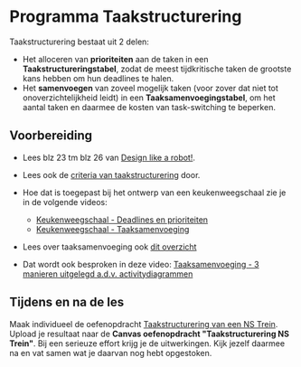 # Programma Taakstructurering
Taakstructurering bestaat uit 2 delen:
- Het alloceren van **prioriteiten** aan de taken in een **Taakstructureringstabel**, zodat de meest tijdkritische taken de grootste kans hebben om hun deadlines te halen.
- Het **samenvoegen** van zoveel mogelijk taken (voor zover dat niet tot onoverzichtelijkheid leidt) in een **Taaksamenvoegingstabel**, om het aantal taken en daarmee de kosten van task-switching te beperken.

## Voorbereiding
- Lees blz 23 tm blz 26 van [Design like a robot!](../../onderwijsmateriaal/readers/Design%20Like%20a%20Robot!.pdf).
- Lees ook de [criteria van taakstructurering](../../leerdoelen/portfolio-items/taakstructurering.md) door.
- Hoe dat is toegepast bij het ontwerp van een keukenweegschaal zie je in de volgende videos:
  - [Keukenweegschaal - Deadlines en prioriteiten](https://youtu.be/wCvsCxmSr6k)
  - [Keukenweegschaal - Taaksamenvoeging](https://youtu.be/1BVqezTzjec)

- Lees over taaksamenvoeging ook [dit overzicht](../../software/modelleren/taaksamenvoeging/taaksamenvoeging.md)
- Dat wordt ook besproken in deze video: [Taaksamenvoeging - 3 manieren uitgelegd a.d.v. activitydiagrammen](https://youtu.be/M3ZLOdGXcnc)

## Tijdens en na de les
Maak individueel de oefenopdracht [Taakstructurering van een NS Trein](../../onderwijsmateriaal/opdrachten/oefenopdrachten/taakstructurering-ns-trein.md). Upload je resultaat naar de **Canvas oefenopdracht "Taakstructurering NS Trein"**. Bij een serieuze effort krijg je de uitwerkingen. Kijk jezelf daarmee na en vat samen wat je daarvan nog hebt opgestoken.

